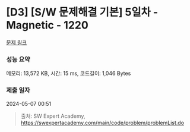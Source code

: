 # [D3] [S/W 문제해결 기본] 5일차 - Magnetic - 1220 

[문제 링크](https://swexpertacademy.com/main/code/problem/problemDetail.do?contestProbId=AV14hwZqABsCFAYD) 

### 성능 요약

메모리: 13,572 KB, 시간: 15 ms, 코드길이: 1,046 Bytes

### 제출 일자

2024-05-07 00:51



> 출처: SW Expert Academy, https://swexpertacademy.com/main/code/problem/problemList.do